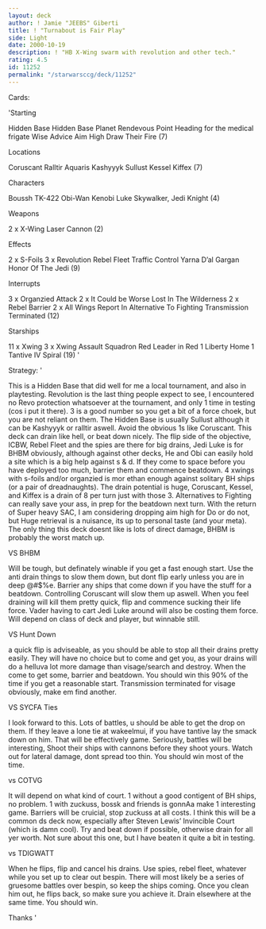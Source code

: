 ```yaml
---
layout: deck
author: ! Jamie "JEEBS" Giberti
title: ! "Turnabout is Fair Play"
side: Light
date: 2000-10-19
description: ! "HB X-Wing swarm with revolution and other tech."
rating: 4.5
id: 11252
permalink: "/starwarsccg/deck/11252"
---
```

Cards: 

'Starting

Hidden Base
Hidden Base Planet
Rendevous Point
Heading for the medical frigate
Wise Advice
Aim High
Draw Their Fire (7)

Locations

Coruscant
Ralltir
Aquaris
Kashyyyk
Sullust
Kessel
Kiffex (7)

Characters

Boussh
TK-422
Obi-Wan Kenobi
Luke Skywalker, Jedi Knight (4)

Weapons

2 x X-Wing Laser Cannon (2)

Effects

2 x S-Foils
3 x Revolution
Rebel Fleet
Traffic Control
Yarna D’al Gargan
Honor Of The Jedi (9)

Interrupts

3 x Organzied Attack
2 x It Could be Worse
Lost In The Wilderness
2 x Rebel Barrier
2 x All Wings Report In
Alternative To Fighting
Transmission Terminated (12)

Starships

11 x Xwing
3 x Xwing Assault Squadron
Red Leader in Red 1
Liberty
Home 1
Tantive IV
Spiral (19) '

Strategy: '

This is a Hidden Base that did well for me a local tournament, and also in playtesting.
Revolution is the last thing people expect to see, I encountered no Revo protection whatsoever
at the tournament, and only 1 time in testing (cos i put it there). 3 is a good number
so you get a bit of a force choek, but you are not reliant on them. The Hidden Base is usually Sullust
although it can be Kashyyyk or ralltir aswell. Avoid the obvious 1s like Coruscant.
This deck can drain like hell, or beat down nicely. The flip side of the objective, ICBW, Rebel Fleet and the spies are there for
big drains, Jedi Luke is for BHBM obviously, although against other decks, He and Obi can easily hold a
site which is a big help against s & d. If they come to space before you have deployed too much, barrier
them and commence beatdown. 4 xwings with s-foils and/or organzied is mor ethan enough against solitary BH ships
(or a pair of dreadnaughts). The drain potential is huge, Coruscant, Kessel, and Kiffex is a drain of 8 per turn just with those 3.
Alternatives to Fighting can really save your ass, in prep for the beatdown next turn. With the return of Super heavy SAC, I am
considering dropping aim high for Do or do not, but Huge retrieval is a nuisance, its up to personal taste (and your meta).
The only thing this deck doesnt like is lots of direct damage, BHBM is probably the worst match up.

VS BHBM

Will be tough, but definately winable if you get a fast enough start. Use the anti drain things to slow them down, but dont flip early
unless you are in deep @#$%e. Barrier any ships that come down if you have the stuff for a beatdown. Controlling Coruscant will slow them up
aswell. When you feel draining will kill them pretty quick, flip and commence sucking their life force. Vader having to cart Jedi Luke around
will also be costing them force. Will depend on class of deck and player, but winnable still.

VS Hunt Down

a quick flip is adviseable, as you should be able to stop all their drains pretty easily. They will have no choice but to come and get you, as your
drains will do a helluva lot more damage than visage/search and destroy. When the come to get some, barrier and beatdown. You should win this 90% of the time
if you get a reasonable start. Transmission terminated for visage obviously, make em find another.

VS SYCFA Ties

I look forward to this. Lots of battles, u should be able to get the drop on them. If they leave a lone tie at wakeelmui, if you have tantive lay the smack down on him.
That will be effectively game. Seriously, battles will be interesting, Shoot their ships with cannons before they shoot yours. Watch out for lateral damage, dont spread
too thin. You should win most of the time.

vs COTVG

It will depend on what kind of court. 1 without a good contigent of BH ships, no problem. 1 with zuckuss, bossk and friends is gonnAa make 1 interesting game. Barriers
will be cruicial, stop zuckuss at all costs. I think this will be a common ds deck now, especially after Steven Lewis’ Invincible Court (which is damn cool). Try and beat down
if possible, otherwise drain for all yer worth. Not sure about this one, but I have beaten it quite a bit in testing.

vs TDIGWATT

When he flips, flip and cancel his drains. Use spies, rebel fleet, whatever while you set up to clear out bespin. There will most likely be a series of gruesome battles
over bespin, so keep the ships coming. Once you clean him out, he flips back, so make sure you achieve it. Drain elsewhere at the same time. You should win.

Thanks '
